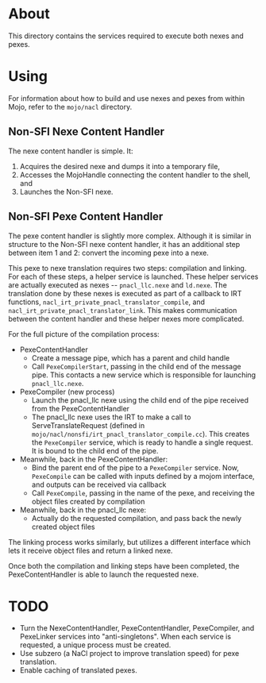 About
=====

This directory contains the services required to execute both nexes and pexes.

Using
=====

For information about how to build and use nexes and pexes from within Mojo,
refer to the `mojo/nacl` directory.

Non-SFI Nexe Content Handler
----------------------------

The nexe content handler is simple. It:

1. Acquires the desired nexe and dumps it into a temporary file,
2. Accesses the MojoHandle connecting the content handler to the shell, and
3. Launches the Non-SFI nexe.

Non-SFI Pexe Content Handler
----------------------------

The pexe content handler is slightly more complex. Although it is similar
in structure to the Non-SFI nexe content handler, it has an additional step
between item 1 and 2: convert the incoming pexe into a nexe.

This pexe to nexe translation requires two steps: compilation and linking.
For each of these steps, a helper service is launched. These helper services
are actually executed as nexes -- `pnacl_llc.nexe` and `ld.nexe`. The
translation done by these nexes is executed as part of a callback to IRT
functions, `nacl_irt_private_pnacl_translator_compile`, and
`nacl_irt_private_pnacl_translator_link`. This makes communication between
the content handler and these helper nexes more complicated.

For the full picture of the compilation process:

* PexeContentHandler
  * Create a message pipe, which has a parent and child handle
  * Call `PexeCompilerStart`, passing in the child end of the message pipe. This
  contacts a new service which is responsible for launching `pnacl_llc.nexe`.
* PexeCompiler (new process)
  * Launch the pnacl_llc nexe using the child end of the pipe received from the
  PexeContentHandler
  * The pnacl_llc nexe uses the IRT to make a call to ServeTranslateRequest
  (defined in `mojo/nacl/nonsfi/irt_pnacl_translator_compile.cc`). This creates
  the `PexeCompiler` service, which is ready to handle a single request. It is
  bound to the child end of the pipe.
* Meanwhile, back in the PexeContentHandler:
  * Bind the parent end of the pipe to a `PexeCompiler` service. Now,
  `PexeCompile` can be called with inputs defined by a mojom interface, and
  outputs can be received via callback
  * Call `PexeCompile`, passing in the name of the pexe, and receiving the
  object files created by compilation
* Meanwhile, back in the pnacl_llc nexe:
  * Actually do the requested compilation, and pass back the newly created
  object files

The linking process works similarly, but utilizes a different interface which
lets it receive object files and return a linked nexe.

Once both the compilation and linking steps have been completed, the
PexeContentHandler is able to launch the requested nexe.

TODO
====

* Turn the NexeContentHandler, PexeContentHandler, PexeCompiler, and
PexeLinker services into "anti-singletons". When each service is requested, a
unique process must be created.
* Use subzero (a NaCl project to improve translation speed) for pexe
translation.
* Enable caching of translated pexes.
